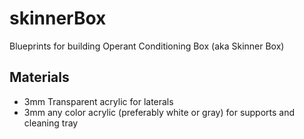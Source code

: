 # skinnerBox
Blueprints for building Operant Conditioning Box (aka Skinner Box)

## Materials
* 3mm Transparent acrylic for laterals
* 3mm any color acrylic (preferably white or gray) for supports and cleaning tray
